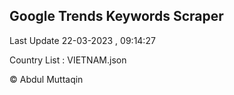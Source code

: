 

## Google Trends Keywords Scraper 
 
Last Update 22-03-2023 , 09:14:27

Country List :
VIETNAM.json



© Abdul Muttaqin 
